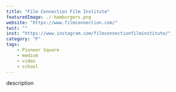 ```yaml
---
title: "Film Connection Film Institute"
featuredImage: ./-hamburgers.png
website: "https://www.filmconnection.com/"
twit: ""
inst: "https://www.instagram.com/filmconnectionfilminstitute/"
category: "F"
tags:
    - Pioneer Square
    - medium
    - video
    - school
---
```


description
